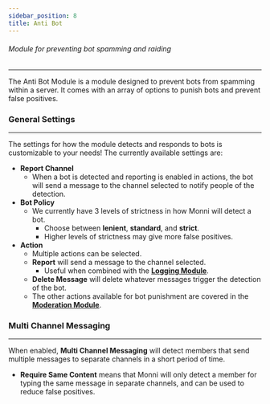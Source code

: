 ```yaml
---
sidebar_position: 8
title: Anti Bot
---
```

###### Module for preventing bot spamming and raiding
***
The Anti Bot Module is a module designed to prevent bots from spamming within a server. It comes with an array of options to punish bots and prevent false positives.
### General Settings
---
The settings for how the module detects and responds to bots is customizable to your needs! The currently available settings are:
- **Report Channel**
	- When a bot is detected and reporting is enabled in actions, the bot will send a message to the channel selected to notify people of the detection.
- **Bot Policy**
	- We currently have 3 levels of strictness in how Monni will detect a bot.
		- Choose between **lenient**, **standard**, and **strict**.
		- Higher levels of strictness may give more false positives.
- **Action**
	- Multiple actions can be selected.
	- **Report** will send a message to the channel selected.
		- Useful when combined with the [**Logging Module**](https://monni-docs-f7dj.onrender.com/modules/logging).
	- **Delete Message** will delete whatever messages trigger the detection of the bot.
	- The other actions available for bot punishment are covered in the [**Moderation Module**](https://monni-docs-f7dj.onrender.com/modules/moderation).
### Multi Channel Messaging
---
When enabled, **Multi Channel Messaging** will detect members that send multiple messages to separate channels in a short period of time.

- **Require Same Content** means that Monni will only detect a member for typing the same message in separate channels, and can be used to reduce false positives.